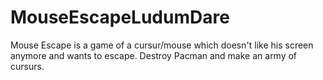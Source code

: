 # MouseEscapeLudumDare
Mouse Escape is a game of a cursur/mouse which doesn't like his screen anymore and wants to escape.  Destroy Pacman and make an army of cursurs.
